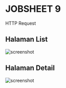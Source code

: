 # JOBSHEET 9
 
HTTP Request

## Halaman List
![screenshot](images/list.jpeg)

## Halaman Detail
![screenshot](images/detail.jpeg)
